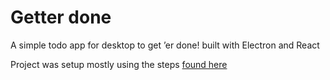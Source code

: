 # Getter done

A simple todo app for desktop to get ’er done! built with Electron and React

Project was setup mostly using the steps [found here](https://dev.to/franamorim/tutorial-reminder-widget-with-electron-react-1hj9)